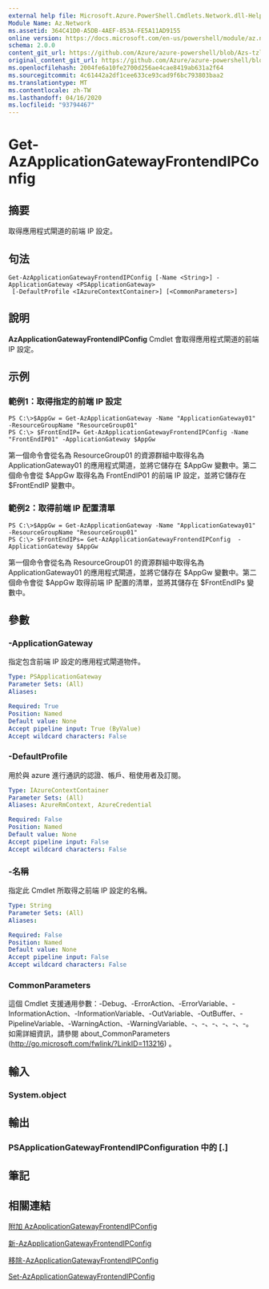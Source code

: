 ```yaml
---
external help file: Microsoft.Azure.PowerShell.Cmdlets.Network.dll-Help.xml
Module Name: Az.Network
ms.assetid: 364C41D0-A5DB-4AEF-853A-FE5A11AD9155
online version: https://docs.microsoft.com/en-us/powershell/module/az.network/get-azapplicationgatewayfrontendipconfig
schema: 2.0.0
content_git_url: https://github.com/Azure/azure-powershell/blob/Azs-tzl/src/Network/Network/help/Get-AzApplicationGatewayFrontendIPConfig.md
original_content_git_url: https://github.com/Azure/azure-powershell/blob/Azs-tzl/src/Network/Network/help/Get-AzApplicationGatewayFrontendIPConfig.md
ms.openlocfilehash: 2004fe6a10fe2700d256ae4cae8419ab631a2f64
ms.sourcegitcommit: 4c61442a2df1cee633ce93cad9f6bc793803baa2
ms.translationtype: MT
ms.contentlocale: zh-TW
ms.lasthandoff: 04/16/2020
ms.locfileid: "93794467"
---
```

# Get-AzApplicationGatewayFrontendIPConfig

## 摘要
取得應用程式閘道的前端 IP 設定。

## 句法

```
Get-AzApplicationGatewayFrontendIPConfig [-Name <String>] -ApplicationGateway <PSApplicationGateway>
 [-DefaultProfile <IAzureContextContainer>] [<CommonParameters>]
```

## 說明
**AzApplicationGatewayFrontendIPConfig** Cmdlet 會取得應用程式閘道的前端 IP 設定。

## 示例

### 範例1：取得指定的前端 IP 設定
```
PS C:\>$AppGw = Get-AzApplicationGateway -Name "ApplicationGateway01" -ResourceGroupName "ResourceGroup01"
PS C:\> $FrontEndIP= Get-AzApplicationGatewayFrontendIPConfig -Name "FrontEndIP01" -ApplicationGateway $AppGw
```

第一個命令會從名為 ResourceGroup01 的資源群組中取得名為 ApplicationGateway01 的應用程式閘道，並將它儲存在 $AppGw 變數中。第二個命令會從 $AppGw 取得名為 FrontEndIP01 的前端 IP 設定，並將它儲存在 $FrontEndIP 變數中。

### 範例2：取得前端 IP 配置清單
```
PS C:\>$AppGw = Get-AzApplicationGateway -Name "ApplicationGateway01" -ResourceGroupName "ResourceGroup01"
PS C:\> $FrontEndIPs= Get-AzApplicationGatewayFrontendIPConfig  -ApplicationGateway $AppGw
```

第一個命令會從名為 ResourceGroup01 的資源群組中取得名為 ApplicationGateway01 的應用程式閘道，並將它儲存在 $AppGw 變數中。第二個命令會從 $AppGw 取得前端 IP 配置的清單，並將其儲存在 $FrontEndIPs 變數中。

## 參數

### -ApplicationGateway
指定包含前端 IP 設定的應用程式閘道物件。

```yaml
Type: PSApplicationGateway
Parameter Sets: (All)
Aliases: 

Required: True
Position: Named
Default value: None
Accept pipeline input: True (ByValue)
Accept wildcard characters: False
```

### -DefaultProfile
用於與 azure 進行通訊的認證、帳戶、租使用者及訂閱。

```yaml
Type: IAzureContextContainer
Parameter Sets: (All)
Aliases: AzureRmContext, AzureCredential

Required: False
Position: Named
Default value: None
Accept pipeline input: False
Accept wildcard characters: False
```

### -名稱
指定此 Cmdlet 所取得之前端 IP 設定的名稱。

```yaml
Type: String
Parameter Sets: (All)
Aliases: 

Required: False
Position: Named
Default value: None
Accept pipeline input: False
Accept wildcard characters: False
```

### CommonParameters
這個 Cmdlet 支援通用參數：-Debug、-ErrorAction、-ErrorVariable、-InformationAction、-InformationVariable、-OutVariable、-OutBuffer、-PipelineVariable、-WarningAction、-WarningVariable、-、-、-、-、-、-。 如需詳細資訊，請參閱 about_CommonParameters (http://go.microsoft.com/fwlink/?LinkID=113216) 。

## 輸入

### System.object

## 輸出

### PSApplicationGatewayFrontendIPConfiguration 中的 [.]

## 筆記

## 相關連結

[附加 AzApplicationGatewayFrontendIPConfig](./Add-AzApplicationGatewayFrontendIPConfig.md)

[新-AzApplicationGatewayFrontendIPConfig](./New-AzApplicationGatewayFrontendIPConfig.md)

[移除-AzApplicationGatewayFrontendIPConfig](./Remove-AzApplicationGatewayFrontendIPConfig.md)

[Set-AzApplicationGatewayFrontendIPConfig](./Set-AzApplicationGatewayFrontendIPConfig.md)



